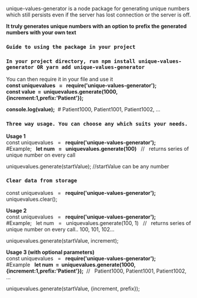 unique-values-generator is a node package for generating unique numbers which still persists even if the server has lost connection or the server is off.

 <b>It truly generates unique numbers with an option to prefix the generated numbers with your own text</b><br/>



### `Guide to using the package in your project` 
### `In your project directory, run npm install unique-values-generator OR yarn add unique-values-generator`

You can then require it in your file and use it<br/>
<b>const uniquevalues &nbsp; = &nbsp; require('unique-values-generator');</b><br/>
<b>const value  &nbsp;=&nbsp;   uniquevalues.generate(1000,{increment:1,prefix:'Patient'});</b><br/>

<b>console.log(value);</b>&nbsp; # Patient1000, Patient1001, Patient1002, ... 

### `Three way usage. You can choose any which suits your needs.` 
<b>Usage 1</b><br/>
const uniquevalues &nbsp; = &nbsp; <b>require('unique-values-generator');</b><br/>
#Example; &nbsp;  <b>let num &nbsp; = &nbsp; uniquevalues.generate(100)</b> &nbsp; // &nbsp; returns series of unique number on every call <br/>

 uniquevalues.generate(startValue); //startValue can be any number   <br/>
 

 ### `Clear data from storage` 
 const uniquevalues &nbsp; = &nbsp; <b>require('unique-values-generator');</b><br/>
 uniquevalues.clear();<br/>
 



<b>Usage 2</b><br/>
const uniquevalues &nbsp; = &nbsp; <b>require('unique-values-generator');</b><br/>
#Example; &nbsp;  let num &nbsp; = &nbsp; uniquevalues.generate(100, 1) &nbsp; // &nbsp; returns series of unique number on every call.. 100, 101, 102... <br/>

 uniquevalues.generate(startValue, increment);   <br/>
 


<b>Usage 3 (with optional parameters)</b><br/>
const uniquevalues &nbsp; = &nbsp;  <b>require('unique-values-generator');</b><br/>
 #Example &nbsp; <b>let num &nbsp;= &nbsp;uniquevalues.generate(1000,{increment:1,prefix:'Patient'});</b>  &nbsp;// &nbsp; Patient1000, Patient1001, Patient1002, ... <br/>

uniquevalues.generate(startValue, {increment, prefix});<br/>

